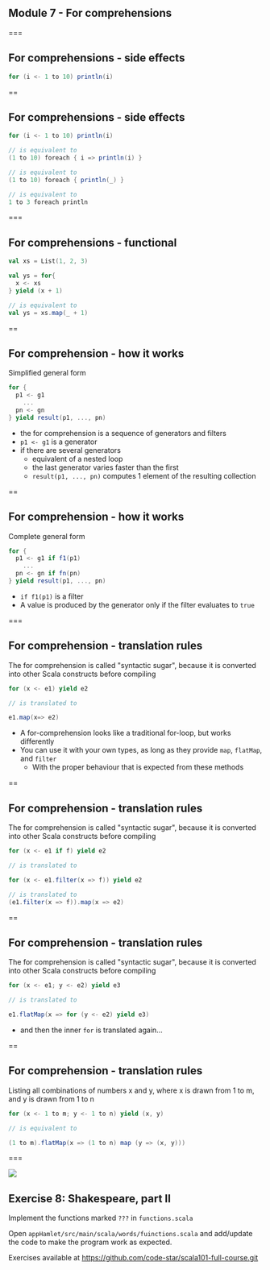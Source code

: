 <!-- .slide: data-background-color="#6a1520" -->
## Module 7 - For comprehensions

===
## For comprehensions - side effects

```scala
for (i <- 1 to 10) println(i)
```

==
## For comprehensions - side effects

```scala
for (i <- 1 to 10) println(i)

// is equivalent to 
(1 to 10) foreach { i => println(i) }

// is equivalent to 
(1 to 10) foreach { println(_) }

// is equivalent to 
1 to 3 foreach println
```

===
## For comprehensions - functional

```scala
val xs = List(1, 2, 3)

val ys = for{
  x <- xs
} yield (x + 1)

// is equivalent to
val ys = xs.map(_ + 1)
```

==
<!-- .slide: class="fragmented-lists" -->
## For comprehension - how it works
Simplified general form
```scala
for {
  p1 <- g1
    ...
  pn <- gn  
} yield result(p1, ..., pn)
```

* the for comprehension is a sequence of generators and filters
* `p1 <- g1` is a generator
* if there are several generators
  * equivalent of a nested loop
  * the last generator varies faster than the first
  * `result(p1, ..., pn)` computes 1 element of the resulting collection

==
<!-- .slide: class="fragmented-lists" -->
## For comprehension - how it works
Complete general form
```scala
for {
  p1 <- g1 if f1(p1)
    ...
  pn <- gn if fn(pn)
} yield result(p1, ..., pn)
```

* `if f1(p1)` is a filter
* A value is produced by the generator only if the filter evaluates to `true`

===
<!-- .slide: class="fragmented-lists" -->
## For comprehension - translation rules
The for comprehension is called "syntactic sugar", because it is converted into other Scala constructs before compiling

```scala
for (x <- e1) yield e2

// is translated to

e1.map(x=> e2)
```

* A for-comprehension looks like a traditional for-loop, but works differently
* You can use it with your own types, as long as they provide `map`, `flatMap`, and `filter`
  * With the proper behaviour that is expected from these methods

==
<!-- .slide: class="fragmented-lists" -->
## For comprehension - translation rules
The for comprehension is called "syntactic sugar", because it is converted into other Scala constructs before compiling

```scala
for (x <- e1 if f) yield e2

// is translated to

for (x <- e1.filter(x => f)) yield e2

// is translated to
(e1.filter(x => f)).map(x => e2)
```

==
<!-- .slide: class="fragmented-lists" -->
## For comprehension - translation rules
The for comprehension is called "syntactic sugar", because it is converted into other Scala constructs before compiling

```scala
for (x <- e1; y <- e2) yield e3

// is translated to

e1.flatMap(x => for (y <- e2) yield e3)
```

* and then the inner `for` is translated again...

==
## For comprehension - translation rules
Listing all combinations of numbers x and y, where x is drawn from 1 to m, and y is drawn from 1 to n

```scala
for (x <- 1 to m; y <- 1 to n) yield (x, y)

// is equivalent to 

(1 to m).flatMap(x => (1 to n) map (y => (x, y)))
```

===
<!-- .slide: data-background-color="#002b00" class="fragmented-lists" -->
<img src="/scala101/images/exercise.png" class="slideLabel"/>

## Exercise 8: Shakespeare, part II
Implement the functions marked `???` in `functions.scala`

<div class="fragment" data-fragment-index="20">

Open `appHamlet/src/main/scala/words/fuinctions.scala` and add/update the code to make the program work as expected.

Exercises available at https://github.com/code-star/scala101-full-course.git

</div>
